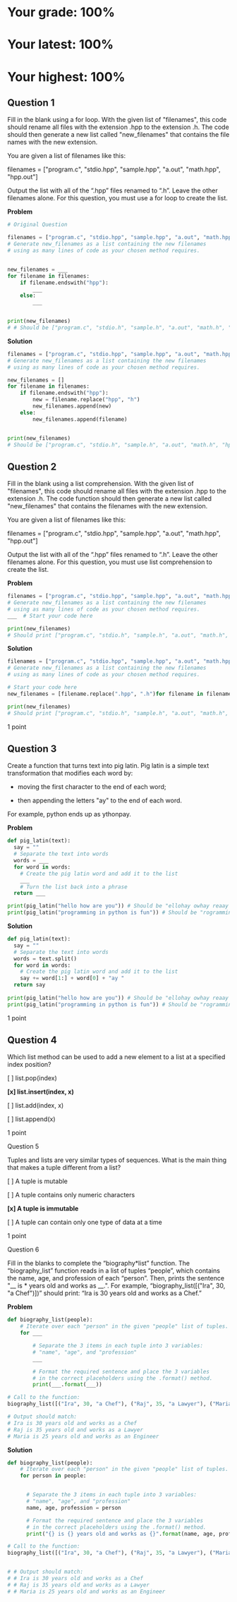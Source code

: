 # Your grade: 100%

# Your latest: 100%

# Your highest: 100%

## Question 1

Fill in the blank using a for loop. With the given list of "filenames", this code should rename all files with the extension .hpp to the extension .h. The code should then generate a new list called "new_filenames" that contains the file names with the new extension.

You are given a list of filenames like this:

filenames = ["program.c", "stdio.hpp", "sample.hpp", "a.out", "math.hpp", "hpp.out"]

Output the list with all of the “.hpp” files renamed to “.h”. Leave the other filenames alone. For this question, you must use a for loop to create the list.

__Problem__
```Python
# Original Question

filenames = ["program.c", "stdio.hpp", "sample.hpp", "a.out", "math.hpp", "hpp.out"]
# Generate new_filenames as a list containing the new filenames
# using as many lines of code as your chosen method requires.


new_filenames = ___
for filename in filenames:
    if filename.endswith("hpp"):
        ___
    else:
        ___


print(new_filenames)
# # Should be ["program.c", "stdio.h", "sample.h", "a.out", "math.h", "hpp.out"]
```
__Solution__
```Python
filenames = ["program.c", "stdio.hpp", "sample.hpp", "a.out", "math.hpp", "hpp.out"]
# Generate new_filenames as a list containing the new filenames
# using as many lines of code as your chosen method requires.

new_filenames = []
for filename in filenames:
    if filename.endswith("hpp"):
        new = filename.replace("hpp", "h")
        new_filenames.append(new)
    else:
        new_filenames.append(filename)


print(new_filenames)
# Should be ["program.c", "stdio.h", "sample.h", "a.out", "math.h", "hpp.out"]

```


## Question 2

Fill in the blank using a list comprehension. With the given list of "filenames", this code should rename all files with the extension .hpp to the extension .h. The code function should then generate a new list called "new_filenames" that contains the filenames with the new extension.

You are given a list of filenames like this:

filenames = ["program.c", "stdio.hpp", "sample.hpp", "a.out", "math.hpp", "hpp.out"]

Output the list with all of the “.hpp” files renamed to “.h”. Leave the other filenames alone. For this question, you must use list comprehension to create the list.

__Problem__
```Python
filenames = ["program.c", "stdio.hpp", "sample.hpp", "a.out", "math.hpp", "hpp.out"]
# Generate new_filenames as a list containing the new filenames
# using as many lines of code as your chosen method requires.
___  # Start your code here

print(new_filenames)
# Should print ["program.c", "stdio.h", "sample.h", "a.out", "math.h", "hpp.out"]
```
__Solution__

```Python
filenames = ["program.c", "stdio.hpp", "sample.hpp", "a.out", "math.hpp", "hpp.out"]
# Generate new_filenames as a list containing the new filenames
# using as many lines of code as your chosen method requires.

# Start your code here
new_filenames = [filename.replace(".hpp", ".h")for filename in filenames]  

print(new_filenames)
# Should print ["program.c", "stdio.h", "sample.h", "a.out", "math.h", "hpp.out"]
```

1 point

## Question 3

Create a function that turns text into pig latin. Pig latin is a simple text transformation that modifies each word by:

- moving the first character to the end of each word;

- then appending the letters "ay" to the end of each word.

For example, python ends up as ythonpay.

__Problem__
```Python
def pig_latin(text):
  say = ""
  # Separate the text into words
  words = ___
  for word in words:
    # Create the pig latin word and add it to the list
    ___
    # Turn the list back into a phrase
  return ___

print(pig_latin("hello how are you")) # Should be "ellohay owhay reaay ouyay"
print(pig_latin("programming in python is fun")) # Should be "rogrammingpay niay ythonpay siay unfay"
```
__Solution__
```Python
def pig_latin(text):
  say = ""
  # Separate the text into words
  words = text.split()
  for word in words:
    # Create the pig latin word and add it to the list
    say += word[1:] + word[0] + "ay "
  return say
    
print(pig_latin("hello how are you")) # Should be "ellohay owhay reaay ouyay"
print(pig_latin("programming in python is fun")) # Should be "rogrammingpay niay ythonpay siay unfay"
```
1 point

## Question 4

Which list method can be used to add a new element to a list at a specified index position?

[ ] list.pop(index)

__[x] list.insert(index, x)__

[ ] list.add(index, x)

[ ] list.append(x)

1 point

Question 5

Tuples and lists are very similar types of sequences. What is the main thing that makes a tuple different from a list?

[ ] A tuple is mutable

[ ] A tuple contains only numeric characters

__[x] A tuple is immutable__

[ ] A tuple can contain only one type of data at a time

1 point

Question 6

Fill in the blanks to complete the “biography*list” function. The “biography_list” function reads in a list of tuples “people”, which contains the name, age, and profession of each “person”. Then, prints the sentence "\_\_ is * years old and works as \_\_.". For example, “biography_list([("Ira", 30, "a Chef")])” should print: “Ira is 30 years old and works as a Chef.”

__Problem__
```Python
def biography_list(people):
    # Iterate over each "person" in the given "people" list of tuples.
    for ___

        # Separate the 3 items in each tuple into 3 variables:
        # "name", "age", and "profession"
        ___

        # Format the required sentence and place the 3 variables
        # in the correct placeholders using the .format() method.
        print(___.format(___))

# Call to the function:
biography_list([("Ira", 30, "a Chef"), ("Raj", 35, "a Lawyer"), ("Maria", 25, "an Engineer")])

# Output should match:
# Ira is 30 years old and works as a Chef
# Raj is 35 years old and works as a Lawyer
# Maria is 25 years old and works as an Engineer
```
__Solution__
```Python
def biography_list(people):
    # Iterate over each "person" in the given "people" list of tuples.
    for person in people:


      # Separate the 3 items in each tuple into 3 variables:
      # "name", "age", and "profession"
      name, age, profession = person

      # Format the required sentence and place the 3 variables 
      # in the correct placeholders using the .format() method.
      print("{} is {} years old and works as {}".format(name, age, profession))

# Call to the function:
biography_list([("Ira", 30, "a Chef"), ("Raj", 35, "a Lawyer"), ("Maria", 25, "an Engineer")])


# # Output should match:
# # Ira is 30 years old and works as a Chef
# # Raj is 35 years old and works as a Lawyer
# # Maria is 25 years old and works as an Engineer
```